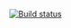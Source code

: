 [![Build status](https://ci.appveyor.com/api/projects/status/5hv0xgd0xnp064xw?svg=true)](https://ci.appveyor.com/project/Dmitriev94/selenium)
